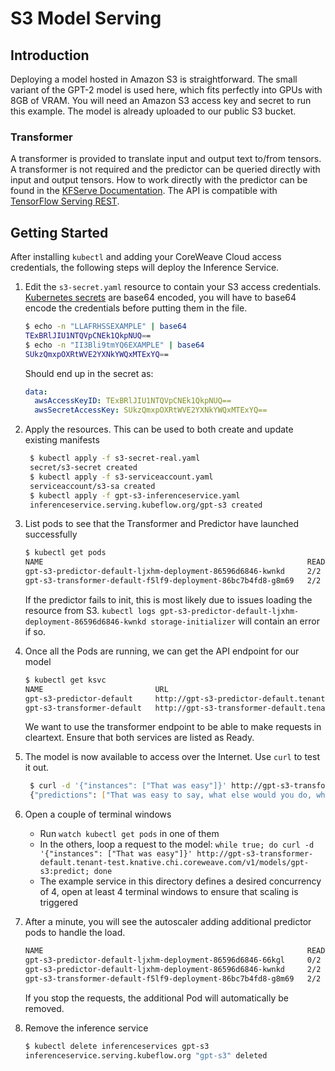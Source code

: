 # S3 Model Serving

## Introduction

Deploying a model hosted in Amazon S3 is straightforward. The small variant of the GPT-2 model is used here, which fits perfectly into GPUs with 8GB of VRAM. You will need an Amazon S3 access key and secret to run this example. The model is already uploaded to our public S3 bucket.

### Transformer

A transformer is provided to translate input and output text to/from tensors. A transformer is not required and the predictor can be queried directly with input and output tensors. How to work directly with the predictor can be found in the [KFServe Documentation](https://github.com/kubeflow/kfserving/tree/master/docs/samples/tensorflow). The API is compatible with [TensorFlow Serving REST](https://www.tensorflow.org/tfx/serving/api_rest).

## Getting Started

After installing `kubectl` and adding your CoreWeave Cloud access credentials, the following steps will deploy the Inference Service.

1. Edit the `s3-secret.yaml` resource to contain your S3 access credentials. [Kubernetes secrets](https://kubernetes.io/docs/concepts/configuration/secret/) are base64 encoded, you will have to base64 encode the credentials before putting them in the file.

   ```bash
   $ echo -n "LLAFRHSSEXAMPLE" | base64
   TExBRlJIU1NTQVpCNEk1QkpNUQ==
   $ echo -n "II3Bli9tmYQ6EXAMPLE" | base64
   SUkzQmxpOXRtWVE2YXNkYWQxMTExYQ==
   ```

   Should end up in the secret as:

   ```yaml
   data:
     awsAccessKeyID: TExBRlJIU1NTQVpCNEk1QkpNUQ==
     awsSecretAccessKey: SUkzQmxpOXRtWVE2YXNkYWQxMTExYQ==
   ```

2. Apply the resources. This can be used to both create and update existing manifests

   ```bash
    $ kubectl apply -f s3-secret-real.yaml
    secret/s3-secret created
    $ kubectl apply -f s3-serviceaccount.yaml
    serviceaccount/s3-sa created
    $ kubectl apply -f gpt-s3-inferenceservice.yaml
    inferenceservice.serving.kubeflow.org/gpt-s3 created
   ```

3. List pods to see that the Transformer and Predictor have launched successfully

   ```bash
   $ kubectl get pods
   NAME                                                           READY   STATUS    RESTARTS   AGE
   gpt-s3-predictor-default-ljxhm-deployment-86596d6846-kwnkd     2/2     Running   0          34s
   gpt-s3-transformer-default-f5lf9-deployment-86bc7b4fd8-g8m69   2/2     Running   0          34s
   ```

   If the predictor fails to init, this is most likely due to issues loading the resource from S3. `kubectl logs gpt-s3-predictor-default-ljxhm-deployment-86596d6846-kwnkd storage-initializer` will contain an error if so.

4. Once all the Pods are running, we can get the API endpoint for our model

   ```bash
   $ kubectl get ksvc
   NAME                         URL                                                                       LATESTCREATED                      LATESTREADY                        READY   REASON
   gpt-s3-predictor-default     http://gpt-s3-predictor-default.tenant-test.knative.chi.coreweave.com     gpt-s3-predictor-default-ljxhm     gpt-s3-predictor-default-ljxhm     True
   gpt-s3-transformer-default   http://gpt-s3-transformer-default.tenant-test.knative.chi.coreweave.com   gpt-s3-transformer-default-f5lf9   gpt-s3-transformer-default-f5lf9   True
   ```

   We want to use the transformer endpoint to be able to make requests in cleartext. Ensure that both services are listed as Ready.

5. The model is now available to access over the Internet. Use `curl` to test it out.

   ```bash
    $ curl -d '{"instances": ["That was easy"]}' http://gpt-s3-transformer-default.tenant-test.knative.chi.coreweave.com/v1/models/gpt-s3:predict
    {"predictions": ["That was easy to say, what else would you do, what would you do, would you say to your daughter and say to her, 'Where is the work you're doing, where is the work you're working on, and how are you doing it?' and she was like, 'I'm not going to be here, I can't do it!' and she became, you know, frustrated. And I think there's a different type of anxiety. There's this self-pity that comes in, and that's also why they call their child a 'brilliant' child.\n\nShe was always saying that when she was a little girl, there was something really important to do. But she really doesn't go. She knows that whatever she does, when she's ready, she's going to go into any school or program and that she's going to do. And she really needs to do that, because it's just so much more exciting to her now.\n\nIt made her less able to put her mind at the 'solution' to her child's difficulties \u2013 even as she had more opportunities than I or anyone could ever do, and at a time when we were trying a lot of things to find the balance in the world. And I"]}
   ```

6. Open a couple of terminal windows
   * Run `watch kubectl get pods` in one of them
   * In the others, loop a request to the model: `while true; do curl -d '{"instances": ["That was easy"]}' http://gpt-s3-transformer-default.tenant-test.knative.chi.coreweave.com/v1/models/gpt-s3:predict; done`
   * The example service in this directory defines a desired concurrency of 4, open at least 4 terminal windows to ensure that scaling is triggered
7. After a minute, you will see the autoscaler adding additional predictor pods to handle the load.

   ```bash
   NAME                                                           READY   STATUS            RESTARTS   AGE
   gpt-s3-predictor-default-ljxhm-deployment-86596d6846-66kgl     0/2     PodInitializing   0          27s
   gpt-s3-predictor-default-ljxhm-deployment-86596d6846-kwnkd     2/2     Running           0          14m
   gpt-s3-transformer-default-f5lf9-deployment-86bc7b4fd8-g8m69   2/2     Running           0          14m
   ```

   If you stop the requests, the additional Pod will automatically be removed.

8. Remove the inference service

   ```bash
   $ kubectl delete inferenceservices gpt-s3                                                                 git:(add-btc|✚1…
   inferenceservice.serving.kubeflow.org "gpt-s3" deleted
   ```

